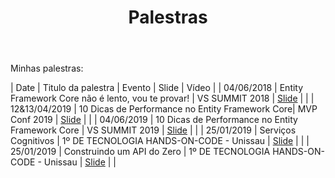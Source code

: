 ﻿---
permalink: /talks/
title: "Palestras"
classes: wide
---

Minhas palestras:


| Date       | Titulo da palestra                                 | Evento                               | Slide | Vídeo |
| 04/06/2018 | Entity Framework Core não é lento, vou te provar!  | VS SUMMIT 2018 | <a alt="" target="_BLANK" href="https://pt.slideshare.net/RafaelAlmeida59/ef-core-no-lento-vou-te-provar">Slide</a> |  |
| 12&13/04/2019 | 10 Dicas de Performance no Entity Framework Core| MVP Conf 2019 | <a alt="" target="_BLANK" href="https://pt.slideshare.net/RafaelAlmeida59/mvpconf-latam-2019">Slide</a> |  |
| 04/06/2019 | 10 Dicas de Performance no Entity Framework Core   | VS SUMMIT 2019 | <a alt="" target="_BLANK" href="https://pt.slideshare.net/RafaelAlmeida59/10-dicas-de-performance-no-efcore">Slide</a> |  |
| 25/01/2019 | Serviços Cognitivos                                | 1º DE TECNOLOGIA HANDS-ON-CODE - Unissau | <a alt="" target="_BLANK" href="https://pt.slideshare.net/RafaelAlmeida59/congnitive-service-129367411">Slide</a> |  |
| 25/01/2019 | Construindo um API do Zero                         | 1º DE TECNOLOGIA HANDS-ON-CODE - Unissau | <a alt="" target="_BLANK" href="https://pt.slideshare.net/RafaelAlmeida59/construindo-uma-api-do-zero">Slide</a> |  |

